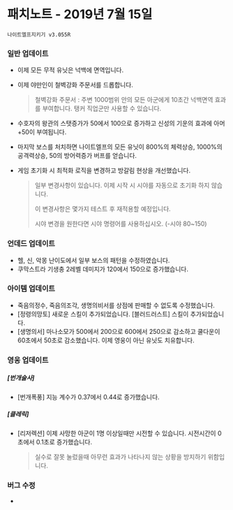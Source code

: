 # 패치노트 - 2019년 7월 15일

```
나이트엘프지키기 v3.055R
```

### 일반 업데이트

- 이제 모든 무적 유닛은 넉백에 면역입니다.

- 이제 야만인이 철벽강화 주문서를 드롭합니다.

  > 철벽강화 주문서 : 주변 1000범위 안의 모든 아군에게 10초간 넉백면역 효과를 부여합니다. 탱커 직업군만 사용할 수 있습니다.

- 수호자의 왕관의 스탯증가가 50에서 100으로 증가하고 신성의 기운의 효과에 아머+50이 부여됩니다.

- 마지막 보스를 처치하면 나이트엘프의 모든 유닛이 800%의 체력상승, 1000%의 공격력상승, 50의 방어력증가 버프를 얻습니다.

- 게임 초기화 시 최적화 로직을 변경하고 방갈림 현상을 개선했습니다.

  > 일부 변경사항이 있습니다. 이제 시작 시 시야를 자동으로 초기화 하지 않습니다.
  >
  > 이 변경사항은 몇가지 테스트 후 재적용할 예정입니다.
  >
  > 시야 변경을 원한다면 시야 명령어를 사용하십시오. (-시야 80~150)


### 언데드 업데이트

- 헬, 신, 악몽 난이도에서 일부 보스의 패턴을 수정하였습니다.
- 쿠막스트라 기생충 2레벨 데미지가 120에서 150으로 증가했습니다.

### 아이템 업데이트

- 죽음의정수, 죽음의조각, 생명의비서를 상점에 판매할 수 없도록 수정했습니다.
- [정령의망토] 새로운 스킬이 추가되었습니다. [블러드러스트] 스킬이 추가되었습니다.
- [생명의서] 마나소모가 500에서 200으로 600에서 250으로 감소하고 쿨다운이 60초에서 50초로 감소했습니다. 이제 영웅이 아닌 유닛도 치유합니다.

### 영웅 업데이트
##### [번개술사]
- [번개폭풍] 지능 계수가 0.37에서 0.44로 증가했습니다.
##### [클레릭]
- [리저렉션] 이제 사망한 아군이 1명 이상일때만 시전할 수 있습니다. 시전시간이 0초에서 0.1초로 증가했습니다.

  > 실수로 잘못 눌렀을때 아무런 효과가 나타나지 않는 상황을 방지하기 위함입니다.


### 버그 수정

- 